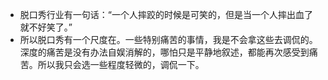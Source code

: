 - 脱口秀行业有一句话：“一个人摔跤的时候是可笑的，但是当一个人摔出血了就不好笑了。”
- 所以脱口秀有一个尺度在。一些特别痛苦的事情，我是不会拿这些去调侃的。深度的痛苦是没有办法自娱消解的，哪怕只是平静地叙述，都能再次感受到痛苦。所以我只会选一些程度轻微的，调侃一下。